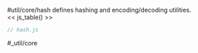 #util/core/hash defines hashing and encoding/decoding utilities.  
<< js_table() >>

```js_removed:hash.js
// hash.js
```

<p> #_util/core </p>